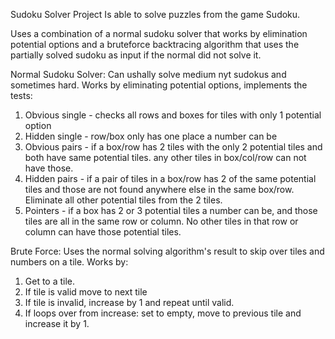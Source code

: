 Sudoku Solver Project
Is able to solve puzzles from the game Sudoku.

Uses a combination of a normal sudoku solver that works by elimination potential options and a bruteforce 
backtracing algorithm that uses the partially solved sudoku as input if the normal did not solve it.

Normal Sudoku Solver:
Can ushally solve medium nyt sudokus and sometimes hard.
Works by eliminating potential options, implements the tests:
  1. Obvious single - checks all rows and boxes for tiles with only 1 potential option
  2. Hidden single - row/box only has one place a number can be
  3. Obvious pairs - if a box/row has 2 tiles with the only 2 potential tiles and both have same potential tiles. 
           any other tiles in box/col/row can not have those.
  4. Hidden pairs - if a pair of tiles in a box/row has 2 of the same potential tiles and those are not found anywhere else in the same box/row. 
            Eliminate all other potential tiles from the 2 tiles.
  5. Pointers - if a box has 2 or 3 potential tiles a number can be, and those tiles are all in the same row or column. 
            No other tiles in that row or column can have those potential tiles. 


Brute Force:
Uses the normal solving algorithm's result to skip over tiles and numbers on a tile.
Works by:
  1. Get to a tile.
  2. If tile is valid move to next tile
  3. If tile is invalid, increase by 1 and repeat until valid.
  4. If loops over from increase: set to empty,  move to previous tile and increase it by 1. 
